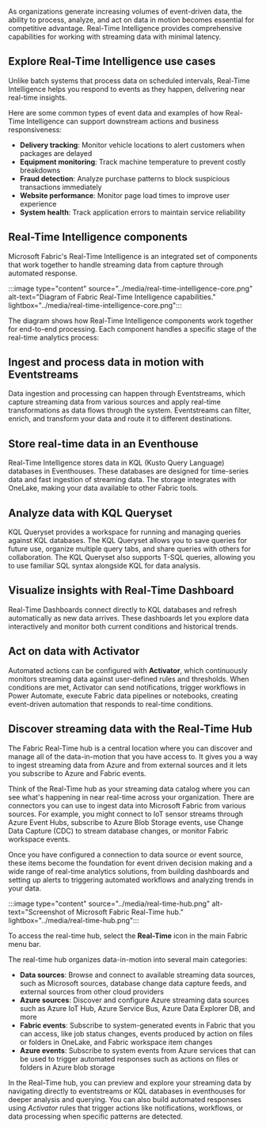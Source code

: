 As organizations generate increasing volumes of event-driven data, the ability to process, analyze, and act on data in motion becomes essential for competitive advantage. Real-Time Intelligence provides comprehensive capabilities for working with streaming data with minimal latency.

## Explore Real-Time Intelligence use cases

Unlike batch systems that process data on scheduled intervals, Real-Time Intelligence helps you respond to events as they happen, delivering near real-time insights.

Here are some common types of event data and examples of how Real-Time Intelligence can support downstream actions and business responsiveness:  

- **Delivery tracking**: Monitor vehicle locations to alert customers when packages are delayed
- **Equipment monitoring**: Track machine temperature to prevent costly breakdowns  
- **Fraud detection**: Analyze purchase patterns to block suspicious transactions immediately
- **Website performance**: Monitor page load times to improve user experience
- **System health**: Track application errors to maintain service reliability

## Real-Time Intelligence components

Microsoft Fabric's Real-Time Intelligence is an integrated set of components that work together to handle streaming data from capture through automated response.

:::image type="content" source="../media/real-time-intelligence-core.png" alt-text="Diagram of Fabric Real-Time Intelligence capabilities." lightbox="../media/real-time-intelligence-core.png":::

The diagram shows how Real-Time Intelligence components work together for end-to-end processing. Each component handles a specific stage of the real-time analytics process:

## Ingest and process data in motion with Eventstreams

Data ingestion and processing can happen through Eventstreams, which capture streaming data from various sources and apply real-time transformations as data flows through the system. Eventstreams can filter, enrich, and transform your data and route it to different destinations.

## Store real-time data in an Eventhouse

Real-Time Intelligence stores data in KQL (Kusto Query Language) databases in Eventhouses. These databases are designed for time-series data and fast ingestion of streaming data. The storage integrates with OneLake, making your data available to other Fabric tools.

## Analyze data with KQL Queryset

KQL Queryset provides a workspace for running and managing queries against KQL databases. The KQL Queryset allows you to save queries for future use, organize multiple query tabs, and share queries with others for collaboration. The KQL Queryset also supports T-SQL queries, allowing you to use familiar SQL syntax alongside KQL for data analysis.

## Visualize insights with Real-Time Dashboard

Real-Time Dashboards connect directly to KQL databases and refresh automatically as new data arrives. These dashboards let you explore data interactively and monitor both current conditions and historical trends.

## Act on data with Activator

Automated actions can be configured with **Activator**, which continuously monitors streaming data against user-defined rules and thresholds. When conditions are met, Activator can send notifications, trigger workflows in Power Automate, execute Fabric data pipelines or notebooks, creating event-driven automation that responds to real-time conditions.

## Discover streaming data with the Real-Time Hub

The Fabric Real-Time hub is a central location where you can discover and manage all of the data-in-motion that you have access to. It gives you a way to ingest streaming data from Azure and from external sources and it lets you subscribe to Azure and Fabric events.

Think of the Real-Time hub as your streaming data catalog where you can see what's happening in near real-time across your organization. There are connectors you can use to ingest data into Microsoft Fabric from various sources. For example, you might connect to IoT sensor streams through Azure Event Hubs, subscribe to Azure Blob Storage events, use Change Data Capture (CDC) to stream database changes, or monitor Fabric workspace events.

Once you have configured a connection to data source or event source, these items become the foundation for event driven decision making and a wide range of real-time analytics solutions, from building dashboards and setting up alerts to triggering automated workflows and analyzing trends in your data.

:::image type="content" source="../media/real-time-hub.png" alt-text="Screenshot of Microsoft Fabric Real-Time hub." lightbox="../media/real-time-hub.png":::

To access the real-time hub, select the **Real-Time** icon in the main Fabric menu bar.

The real-time hub organizes data-in-motion into several main categories:

- **Data sources**: Browse and connect to available streaming data sources, such as Microsoft sources, database change data capture feeds, and external sources from other cloud providers
- **Azure sources**: Discover and configure Azure streaming data sources such as Azure IoT Hub, Azure Service Bus, Azure Data Explorer DB, and more
- **Fabric events**: Subscribe to system-generated events in Fabric that you can access, like job status changes, events produced by action on files or folders in OneLake, and Fabric workspace item changes
- **Azure events**: Subscribe to system events from Azure services that can be used to trigger automated responses such as actions on files or folders in Azure blob storage

In the Real-Time hub, you can preview and explore your streaming data by navigating directly to eventstreams or KQL databases in eventhouses for deeper analysis and querying. You can also build automated responses using *Activator* rules that trigger actions like notifications, workflows, or data processing when specific patterns are detected.